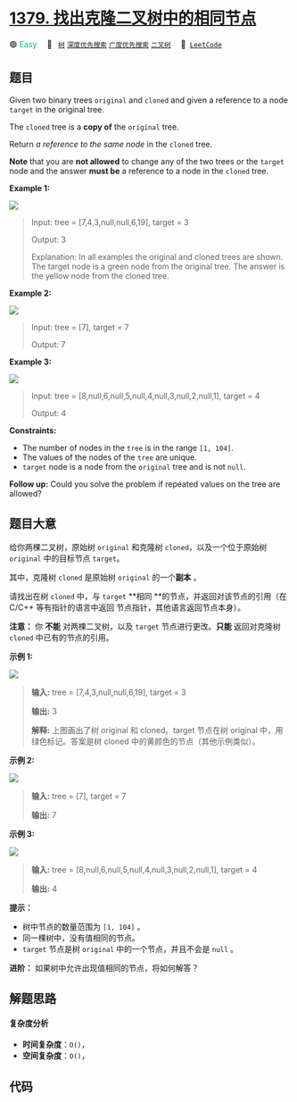 # [1379. 找出克隆二叉树中的相同节点](https://leetcode.com/problems/find-a-corresponding-node-of-a-binary-tree-in-a-clone-of-that-tree)

🟢 <font color=#15bd66>Easy</font>&emsp; 🔖&ensp; [`树`](/tag/tree.md) [`深度优先搜索`](/tag/depth-first-search.md) [`广度优先搜索`](/tag/breadth-first-search.md) [`二叉树`](/tag/binary-tree.md)&emsp; 🔗&ensp;[`LeetCode`](https://leetcode.com/problems/find-a-corresponding-node-of-a-binary-tree-in-a-clone-of-that-tree)

## 题目

Given two binary trees `original` and `cloned` and given a reference to a node
`target` in the original tree.

The `cloned` tree is a **copy of** the `original` tree.

Return _a reference to the same node_ in the `cloned` tree.

**Note** that you are **not allowed** to change any of the two trees or the
`target` node and the answer **must be** a reference to a node in the `cloned`
tree.



**Example 1:**

![](https://assets.leetcode.com/uploads/2020/02/21/e1.png)

> Input: tree = [7,4,3,null,null,6,19], target = 3
> 
> Output: 3
> 
> Explanation: In all examples the original and cloned trees are shown. The target node is a green node from the original tree. The answer is the yellow node from the cloned tree.

**Example 2:**

![](https://assets.leetcode.com/uploads/2020/02/21/e2.png)

> Input: tree = [7], target =  7
> 
> Output: 7

**Example 3:**

![](https://assets.leetcode.com/uploads/2020/02/21/e3.png)

> Input: tree = [8,null,6,null,5,null,4,null,3,null,2,null,1], target = 4
> 
> Output: 4

**Constraints:**

  * The number of nodes in the `tree` is in the range `[1, 104]`.
  * The values of the nodes of the `tree` are unique.
  * `target` node is a node from the `original` tree and is not `null`.



**Follow up:** Could you solve the problem if repeated values on the tree are
allowed?


## 题目大意

给你两棵二叉树，原始树 `original` 和克隆树 `cloned`，以及一个位于原始树 `original` 中的目标节点 `target`。

其中，克隆树 `cloned` 是原始树 `original` 的一个**副本** 。

请找出在树 `cloned` 中，与 `target` **相同  **的节点，并返回对该节点的引用（在 C/C++ 等有指针的语言中返回
节点指针，其他语言返回节点本身）。



**注意：** 你 **不能** 对两棵二叉树，以及 `target` 节点进行更改。**只能** 返回对克隆树 `cloned` 中已有的节点的引用。



**示例 1:**

![](https://assets.leetcode.com/uploads/2020/02/21/e1.png)

> 
> 
> 
> 
> 
> **输入:** tree = [7,4,3,null,null,6,19], target = 3
> 
> **输出:** 3
> 
> **解释:** 上图画出了树 original 和 cloned。target 节点在树 original 中，用绿色标记。答案是树 cloned 中的黄颜色的节点（其他示例类似）。

**示例 2:**

![](https://assets.leetcode.com/uploads/2020/02/21/e2.png)

> 
> 
> 
> 
> 
> **输入:** tree = [7], target =  7
> 
> **输出:** 7
> 
> 

**示例 3:**

![](https://assets.leetcode.com/uploads/2020/02/21/e3.png)

> 
> 
> 
> 
> 
> **输入:** tree = [8,null,6,null,5,null,4,null,3,null,2,null,1], target = 4
> 
> **输出:** 4
> 
> 



**提示：**

  * 树中节点的数量范围为 `[1, 104]` 。
  * 同一棵树中，没有值相同的节点。
  * `target` 节点是树 `original` 中的一个节点，并且不会是 `null` 。



**进阶：** 如果树中允许出现值相同的节点，将如何解答？


## 解题思路

#### 复杂度分析

- **时间复杂度**：`O()`，
- **空间复杂度**：`O()`，

## 代码

```javascript

```